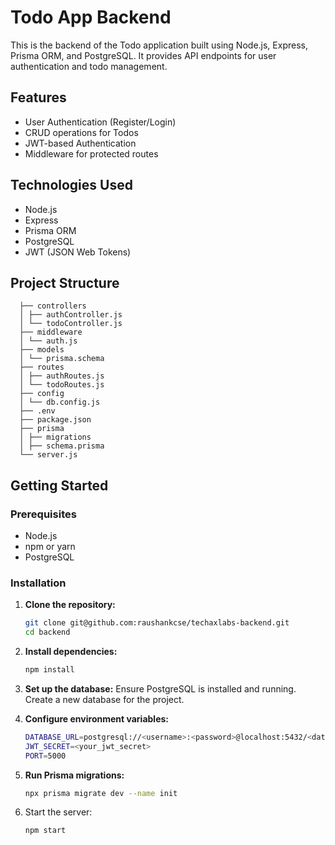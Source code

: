 
# Todo App Backend

This is the backend of the Todo application built using Node.js, Express, Prisma ORM, and PostgreSQL. It provides API endpoints for user authentication and todo management.

## Features

- User Authentication (Register/Login)
- CRUD operations for Todos
- JWT-based Authentication
- Middleware for protected routes

## Technologies Used

- Node.js
- Express
- Prisma ORM
- PostgreSQL
- JWT (JSON Web Tokens)

## Project Structure

  ```
    ├── controllers
    │ ├── authController.js
    │ └── todoController.js
    ├── middleware
    │ └── auth.js
    ├── models
    │ └── prisma.schema
    ├── routes
    │ ├── authRoutes.js
    │ └── todoRoutes.js
    ├── config
    │ └── db.config.js
    ├── .env
    ├── package.json
    ├── prisma
    │ ├── migrations
    │ ├── schema.prisma
    └── server.js
  ```



## Getting Started

### Prerequisites

- Node.js
- npm or yarn
- PostgreSQL

### Installation

1. **Clone the repository:**
   ```bash
   git clone git@github.com:raushankcse/techaxlabs-backend.git
   cd backend

2. **Install dependencies:**
   ```bash
   npm install

3. **Set up the database:**
   Ensure PostgreSQL is installed and running. Create a new database for the project.
  
4. **Configure environment variables:**
   ```bash
   DATABASE_URL=postgresql://<username>:<password>@localhost:5432/<database_name>
   JWT_SECRET=<your_jwt_secret>
   PORT=5000

5. **Run Prisma migrations:**
   ```bash
   npx prisma migrate dev --name init

6. Start the server:
   ```bash
   npm start

